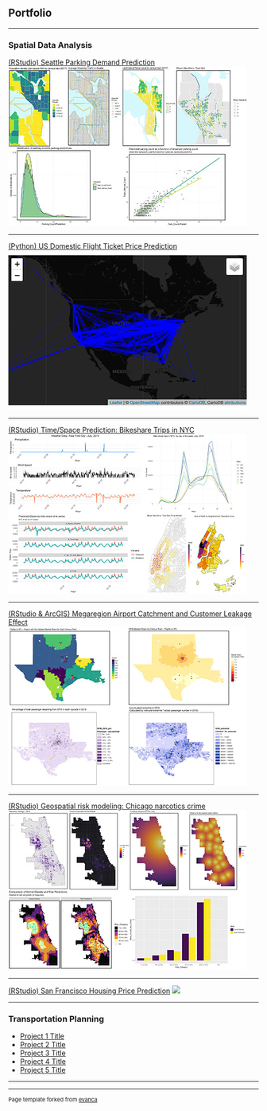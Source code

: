 ## Portfolio

---

### Spatial Data Analysis 

[(RStudio) Seattle Parking Demand Prediction](/project_markdown/Seattle_parking.html)
<img src="images/Seattle.jpg"/>

---
[(Python) US Domestic Flight Ticket Price Prediction](https://cpln-flight-control.github.io/Airline-Ticket-Price-Prediction/Visualizations)
<img src="images/airfare.jpg"/>

---
[(RStudio) Time/Space Prediction: Bikeshare Trips in NYC](/project_markdown/NYC_bikeshare.html)
<img src="images/bikeshare.jpg"/>

---
[(RStudio & ArcGIS) Megaregion Airport Catchment and Customer Leakage Effect ](/project_markdown/Megaregion_Texas.html)
<img src="images/customerleakage.jpg"/>

---
[(RStudio) Geospatial risk modeling: Chicago narcotics crime](/project_markdown/Chicago_drugcrime.html)
<img src="images/chicago.jpg"/>

---
[(RStudio) San Francisco Housing Price Prediction](/project_markdown/SF_housingprice.html)
<img src="https://github.com/evanca/evanca.github.io/blob/master/images/eis_thumbnail.jpg?raw=true"/>

---


### Transportation Planning

- [Project 1 Title](http://example.com/)
- [Project 2 Title](http://example.com/)
- [Project 3 Title](http://example.com/)
- [Project 4 Title](http://example.com/)
- [Project 5 Title](http://example.com/)

---




---
<p style="font-size:11px">Page template forked from <a href="https://github.com/evanca/quick-portfolio">evanca</a></p>
<!-- Remove above link if you don't want to attibute -->
